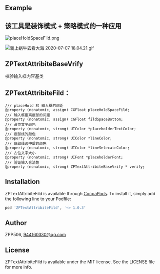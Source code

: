 
## Example

## 该工具是装饰模式 + 策略模式的一种应用
![placeHoldSpaceFild.png](https://upload-images.jianshu.io/upload_images/11285123-6f14d4d74f37d316.png?imageMogr2/auto-orient/strip%7CimageView2/2/w/1240)



![骑上蜗牛去看大海 2020-07-07 18.04.21.gif](https://upload-images.jianshu.io/upload_images/11285123-fbde0fbf66af04e9.gif?imageMogr2/auto-orient/strip)


## ZPTextAttribiteBaseVrify 
校验输入框内容基类

## ZPTextAttribiteFild：
```
/// placeHold 和 输入框的间距
@property (nonatomic, assign) CGFloat placeHoldSpaceFild;
/// 输入框距离底部的间距
@property (nonatomic, assign) CGFloat fildSpaceBottom;
/// 占位文字颜色
@property (nonatomic, strong) UIColor *placeholderTextColor;
/// 底部线的颜色
@property (nonatomic, strong) UIColor *lineColor;
/// 底部线选中后的颜色
@property (nonatomic, strong) UIColor *lineSelecateColor;
/// 占位文字大小
@property (nonatomic, strong) UIFont *placeholderFont;
/// 验证输入合法性
@property (nonatomic, strong) ZPTextAttribiteBaseVrify * verify;

```

## Installation

ZPTextAttribiteFild is available through [CocoaPods](https://cocoapods.org). To install
it, simply add the following line to your Podfile:

```ruby
pod 'ZPTextAttribiteFild', '~> 1.0.3'
```

## Author

ZPP506, 944160330@qq.com

## License

ZPTextAttribiteFild is available under the MIT license. See the LICENSE file for more info.
